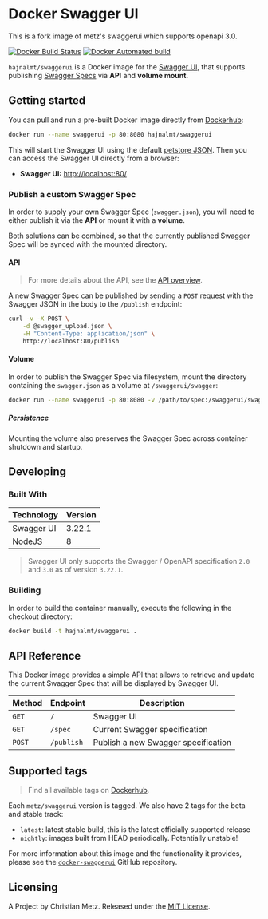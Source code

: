# Docker Swagger UI

This is a fork image of metz's swaggerui which supports openapi 3.0.

[![Docker Build Status](https://img.shields.io/docker/build/metz/swaggerui.svg)](https://hub.docker.com/r/metz/swaggerui/)
[![Docker Automated build](https://img.shields.io/docker/automated/metz/swaggerui.svg)](https://hub.docker.com/r/metz/swaggerui/)

`hajnalmt/swaggerui` is a Docker image for the [Swagger UI](https://swagger.io/swagger-ui/), that supports publishing [Swagger Specs](https://swagger.io/specification/) via **API** and **volume mount**.

## Getting started

You can pull and run a pre-built Docker image directly from [Dockerhub](https://hub.docker.com/r/metz/swaggerui/):

```sh
docker run --name swaggerui -p 80:8080 hajnalmt/swaggerui
```

This will start the Swagger UI using the default [petstore JSON](http://petstore.swagger.io/v2/swagger.json). Then you can access the Swagger UI directly from a browser:

- **Swagger UI:** [http://localhost:80/](http://localhost/)

### Publish a custom Swagger Spec

In order to supply your own Swagger Spec (`swagger.json`), you will need to either publish it via the **API** or mount it with a **volume**.

Both solutions can be combined, so that the currently published Swagger Spec will be synced with the mounted directory.

#### API

> For more details about the API, see the [API overview](#api-reference).

A new Swagger Spec can be published by sending a `POST` request with the Swagger JSON in the body to the `/publish` endpoint:

```sh
curl -v -X POST \
	-d @swagger_upload.json \
	-H "Content-Type: application/json" \
	http://localhost:80/publish
```

#### Volume

In order to publish the Swagger Spec via filesystem, mount the directory containing the `swagger.json` as a volume at `/swaggerui/swagger`:

```sh
docker run --name swaggerui -p 80:8080 -v /path/to/spec:/swaggerui/swagger hajnalmt/swaggerui
```

##### Persistence

Mounting the volume also preserves the Swagger Spec across container shutdown and startup.

## Developing

### Built With

Technology | Version
---------- | -------
Swagger UI | 3.22.1
NodeJS     | 8

> Swagger UI only supports the Swagger / OpenAPI specification `2.0` and `3.0` as of version `3.22.1`.

### Building

In order to build the container manually, execute the following in the checkout directory:

```sh
docker build -t hajnalmt/swaggerui .
```

## API Reference

This Docker image provides a simple API that allows to retrieve and update the current Swagger Spec that will be displayed by Swagger UI.

Method | Endpoint   | Description
------ | ---------- | -----------
`GET`  | `/`        | Swagger UI
`GET`  | `/spec`    | Current Swagger specification
`POST` | `/publish` | Publish a new Swagger specification

## Supported tags

> Find all available tags on [Dockerhub](https://hub.docker.com/r/metz/swaggerui/tags/).

Each `metz/swaggerui` version is tagged. We also have 2 tags for the beta and stable track:

- `latest`: latest stable build, this is the latest officially supported release
- `nightly`: images built from HEAD periodically. Potentially unstable!

For more information about this image and the functionality it provides, please see the [`docker-swaggerui`](https://github.com/christianmetz/docker-swaggerui) GitHub repository.

## Licensing

A Project by Christian Metz.
Released under the [MIT License](LICENSE).
